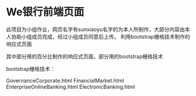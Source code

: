 # We银行前端页面
此项目为小组作业，网页名字有sunxiaoyu名字的为本人所制作，大部分内容由本人协助小组成员完成，经过小组成员同意后上传。
利用bootstrap栅格技术制作的响应式页面

其中部分用的百分比制作的响应式页面，部分用的bootstrap栅格技术

bootstrap栅格技术：

GovernanceCorporate.html
FinancialMarket.html
EnterpriseOnlineBanking.html
ElectronicBanking.html
